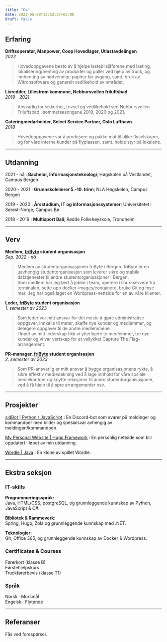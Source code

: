 ```yaml
---
title: "Cv"
date: 2023-05-08T12:53:27+02:00
draft: false
---
```


## Erfaring

**Driftsoperatør, Manpower, Coop Hovedlager, Utlastavdelingen**  
_2022_

> Hovedoppgavene besto av å hjelpe lastebilsjåførene med lasting, lokalisering/henting av produkter og paller ved hjelp av truck, og innhenting av nødvendige papirer før avgang, samt. bruk av Witronsoftware og generelt vedlikehold av området.

**Livredder, Lillestrøm kommune, Nebbursvollen friluftsbad**  
_2019 - 2021_

> Ansvarlig for sikkerhet, trivsel og vedlikehold ved Nebbursvollen Friluftsbad i sommersesongene 2019, 2020 og 2021.

**Cateringmedarbeider, Select Service Partner, Oslo Lufthavn**  
_2018_

> Hovedoppgavene var å produsere og pakke mat til ulike flyselskaper, og for våre interne kunder på flyplassen, samt. holde styr på lokalene.

---

## Utdanning

2021 - nå
: **Bachelor, Informasjonsteknologi**; Høgskolen på Vestlandet, Campus Bergen

2020 - 2021
: **Grunnskolelærer 5.-10. trinn**; NLA Høgskolen, Campus Bergen

2019 - 2020
: **Årsstudium, IT og informasjonssystemer**; Universitetet i Sørøst-Norge, Campus Bø

2018 - 2019
: **Multisport Bali**; Rødde Folkehøyskole, Trondheim

---

## Verv

**Medlem, [friByte](https://fribyte.no) student organisasjon**  
_Sep. 2022 - nå_

> Medlem av studentorganisasjonen friByte i Bergen. friByte er en uavhengig studentorganisasjon som leverer sikre og stabile datatjenester til andre studentorganisasjoner i Bergen.  
> Som medlem har jeg lært å jobbe i team, operere i linux-servere fra terminalen, sette opp docker-images/containere, bruke Git og mye mer. Jeg har også laget en Wordpress-nettside for en av våre klienter.

**Leder, [friByte](https://fribyte.no) student organisasjon**  
_1. semester av 2023_

> Som leder var mitt ansvar for det meste å gjøre administrative oppgaver, innkalle til møter, skaffe nye kunder og medlemmer, og delegere oppgaver til de andre medlemmene.  
> I løpet av mitt lederskap fikk vi ytterligere to medlemmer, tre nye kunder og vi var vertskap for et vellykket Capture The Flag-arrangement.

**PR-manager, [friByte](https://fribyte.no) student organisasjon**  
_2. semester av 2023_

> Som PR-ansvarlig er mitt ansvar å bygge organisasjonens rykte, å sikre effektiv mediedekning ved å lage innhold for våre sosiale mediekontoer og knytte relasjoner til andre studentorganisasjoner, ved å få hjelp til å spre arrangementer osv.

---

## Prosjekter

[sidBot | Python / JavaScript](https://github.com/SindreKjelsrud/sidBot)
: En Discord-bot som svarer på meldinger og kommandoer med bilder og spesialsvar avhengig av meldingen/kommandoen.

[My Personal Website | Hugo Framework](https://github.com/SindreKjelsrud/sindrekjelsrud.github.io)
: En personlig nettside som blir oppdatert i løpet av min utdanning.

[Wordle | Java](https://github.com/SindreKjelsrud/Wordle)
: En klone av spillet Wordle.

---

## Ekstra seksjon

### IT-skills

**Programmeringsspråk:**  
Java, HTML/CSS, postgreSQL, og grunnleggende kunnskap av Python, JavaScript & C#.

**Bibliotek & Rammeverk:**  
Spring, Hugo, Zola og grunnleggende kunnskap med .NET.

**Teknologier:**  
Git, Office 365, og grunnleggende kunnskap av Docker & Wordpress.

### Certificates & Courses

Førerkort (klasse B)  
Førstehjelpskurs  
Truckførerbevis (klasse T1)

### Språk

Norsk ⋅ Morsmål  
Engelsk ⋅ Flytende

---

## Referanser

Fås ved forespørsel.
